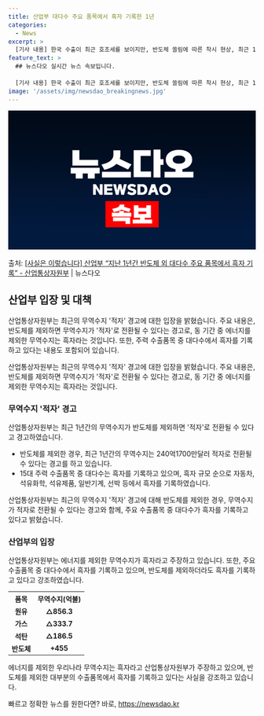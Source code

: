 ```yaml
---
title: 산업부 대다수 주요 품목에서 흑자 기록한 1년
categories:
  - News
excerpt: >
  [기사 내용] 한국 수출이 최근 호조세를 보이지만, 반도체 쏠림에 따른 착시 현상, 최근 1년간(2023년 …
feature_text: >
  ## 뉴스다오 실시간 뉴스 속보입니다.

  [기사 내용] 한국 수출이 최근 호조세를 보이지만, 반도체 쏠림에 따른 착시 현상, 최근 1년간(2023년 …
image: '/assets/img/newsdao_breakingnews.jpg'
---
```


![뉴스다오 속보](/assets/img/newsdao_breakingnews.jpg)

<p>출처: <a href="https://newsdao.kr/3686" rel="dofollow">[사실은 이렇습니다] 산업부 “지난 1년간 반도체 외 대다수 주요 품목에서 흑자 기록” - 산업통상자원부</a> | 뉴스다오</p>

<h2 data-ke-size="size26">산업부 입장 및 대책</h2>
산업통상자원부는 최근의 무역수지 '적자' 경고에 대한 입장을 밝혔습니다. 주요 내용은, 반도체를 제외하면 무역수지가 '적자'로 전환될 수 있다는 경고로, 동 기간 중 에너지를 제외한 무역수지는 흑자라는 것입니다. 또한, 주력 수출품목 중 대다수에서 흑자를 기록하고 있다는 내용도 포함되어 있습니다.

<p data-ke-size="size16">산업통상자원부는 최근의 무역수지 '적자' 경고에 대한 입장을 밝혔습니다. 주요 내용은, 반도체를 제외하면 무역수지가 '적자'로 전환될 수 있다는 경고로, 동 기간 중 에너지를 제외한 무역수지는 흑자라는 것입니다.</p>

<h3>무역수지 '적자' 경고</h3>
산업통상자원부는 최근 1년간의 무역수지가 반도체를 제외하면 '적자'로 전환될 수 있다고 경고하였습니다.

<ul>
  <li>반도체를 제외한 경우, 최근 1년간의 무역수지는 240억1700만달러 적자로 전환될 수 있다는 경고를 하고 있습니다.</li>
  <li>15대 주력 수출품목 중 대다수는 흑자를 기록하고 있으며, 흑자 규모 순으로 자동차, 석유화학, 석유제품, 일반기계, 선박 등에서 흑자를 기록하였습니다.</li>
</ul>

<p data-ke-size="size16">산업통상자원부는 최근의 무역수지 '적자' 경고에 대해 반도체를 제외한 경우, 무역수지가 적자로 전환될 수 있다는 경고와 함께, 주요 수출품목 중 대다수가 흑자를 기록하고 있다고 밝혔습니다.</p>

<h3>산업부의 입장</h3>
산업통상자원부는 에너지를 제외한 무역수지가 흑자라고 주장하고 있습니다. 또한, 주요 수출품목 중 대다수에서 흑자를 기록하고 있으며, 반도체를 제외하더라도 흑자를 기록하고 있다고 강조하였습니다.

<table>
  <tr>
    <th>품목</th>
    <th>무역수지(억불)</th>
  </tr>
  <tr>
    <td style="text-align: center; height: 17px;"><b>원유</b></td>
    <td style="text-align: center; height: 17px;"><b>△856.3</b></td>
  </tr>
  <tr>
    <td style="text-align: center; height: 17px;"><b>가스</b></td>
    <td style="text-align: center; height: 17px;"><b>△333.7</b></td>
  </tr>
  <tr>
    <td style="text-align: center; height: 17px;"><b>석탄</b></td>
    <td style="text-align: center; height: 17px;"><b>△186.5</b></td>
  </tr>
  <tr>
    <td style="text-align: center; height: 17px;"><b>반도체</b></td>
    <td style="text-align: center; height: 17px;"><b>+455</b></td>
  </tr>
</table>

<p data-ke-size="size16">에너지를 제외한 우리나라 무역수지는 흑자라고 산업통상자원부가 주장하고 있으며, 반도체를 제외한 대부분의 수출품목에서 흑자를 기록하고 있다는 사실을 강조하고 있습니다.</p> 

빠르고 정확한 뉴스를 원한다면? 바로, <a href="https://newsdao.kr" rel="dofollow">https://newsdao.kr</a>


